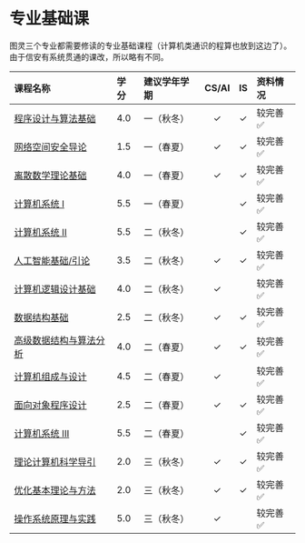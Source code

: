 # 专业基础课

图灵三个专业都需要修读的专业基础课程（计算机类通识的程算也放到这边了）。由于信安有系统贯通的课改，所以略有不同。

<style>
.md-typeset table:not([class]) th {
    min-width: 1em;
}
</style>

<div style="text-align: center" markdown="1">

|课程名称|学分|建议学年学期|CS/AI|IS|资料情况|
|:--|:--|:--|:--:|:--:|:--|
|[程序设计与算法基础](programming/)|4.0|一（秋冬）|✓|✓|较完善✅|
|[网络空间安全导论](cyberspace_security/)|1.5|一（春夏）|✓|✓|较完善✅|
|[离散数学理论基础](discrete_math/)|4.0|一（春夏）|✓|✓|较完善✅|
|[计算机系统 Ⅰ](computer_system1/)|5.5|一（春夏）||✓|较完善✅|
|[计算机系统 Ⅱ](computer_system2/)|5.5|二（秋冬）||✓|较完善✅|
|[人工智能基础/引论](ai_basic/)|3.5|二（秋冬）|✓|✓|较完善✅|
|[计算机逻辑设计基础](logic_design/)|4.0|二（秋冬）|✓||较完善✅|
|[数据结构基础](data_structure/)|2.5|二（秋冬）|✓|✓|较完善✅|
|[高级数据结构与算法分析](advanced_data_structure/)|4.0|二（春夏）|✓|✓|较完善✅|
|[计算机组成与设计](computer_organization/)|4.5|二（春夏）|✓||较完善✅|
|[面向对象程序设计](object_oriented_programming/)|2.5|二（春夏）|✓|✓|较完善✅|
|[计算机系统 Ⅲ](computer_system3/)|5.5|二（春夏）||✓|较完善✅|
|[理论计算机科学导引](theory_of_computation/)|2.0|三（秋冬）|✓|✓|较完善✅|
|[优化基本理论与方法](convex_optimization/)|2.0|三（秋冬）|✓|✓|较完善✅|
|[操作系统原理与实践](operating_system/)|5.0|三（秋冬）|✓||较完善✅|

</div>